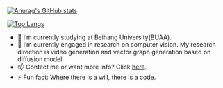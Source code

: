 [![Anurag's GitHub stats](https://github-readme-stats.vercel.app/api?username=zhtjtcz&theme=tokyonight&show_icons=true)](https://github.com/anuraghazra/github-readme-stats)

[![Top Langs](https://github-readme-stats.vercel.app/api/top-langs/?username=zhtjtcz)](https://github.com/anuraghazra/github-readme-stats)

<!--
**zhtjtcz/zhtjtcz** is a ✨ _special_ ✨ repository because its `README.md` (this file) appears on your GitHub profile.

Here are some ideas to get you started:
-->


- 🔭 I’m currently studying at Beihang University(BUAA).
- 🌱 I’m currently engaged in research on computer vision. My research direction is video generation and vector graph generation based on diffusion model.
- 📫 Contect me or want more info? Click [here](zhtjtcz.github.io).
- ⚡ Fun fact: Where there is a will, there is a code.
